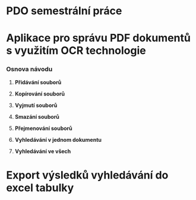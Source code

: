 # PDO semestrální práce
# Aplikace pro správu PDF dokumentů s využitím OCR technologie
 

### Osnova návodu

1. **Přidávání souborů**

2. **Kopírování souborů**

3. **Vyjmutí souborů**

4. **Smazání souborů**

5. **Přejmenování souborů**

6. **Vyhledávání v jednom dokumentu**

7. **Vyhledávání ve všech**



# Export výsledků vyhledávání do excel tabulky

